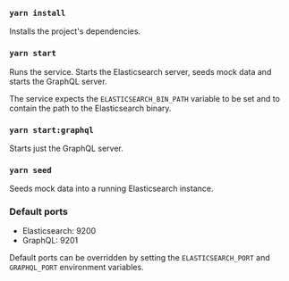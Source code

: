 ### `yarn install`

Installs the project's dependencies.

### `yarn start`

Runs the service. Starts the Elasticsearch server, seeds mock data and starts the GraphQL server.<br>

The service expects the `ELASTICSEARCH_BIN_PATH` variable to be set and to contain the path to the Elasticsearch binary.

### `yarn start:graphql`

Starts just the GraphQL server.

### `yarn seed`

Seeds mock data into a running Elasticsearch instance.

### Default ports

* Elasticsearch: 9200
* GraphQL: 9201

Default ports can be overridden by setting the `ELASTICSEARCH_PORT` and `GRAPHQL_PORT` environment variables.